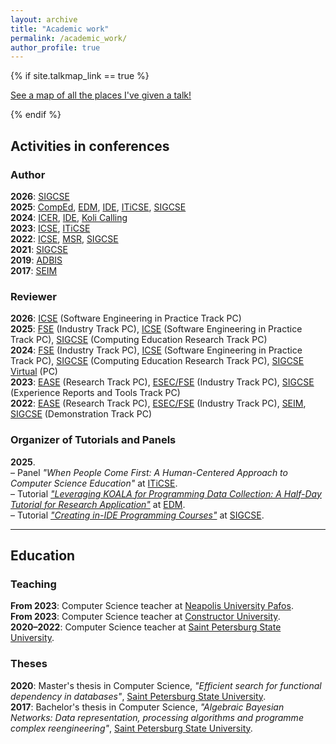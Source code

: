 ```yaml
---
layout: archive
title: "Academic work"
permalink: /academic_work/
author_profile: true
---
```


{% if site.talkmap_link == true %}

<p style="text-decoration:underline;"><a href="/talkmap.html">See a map of all the places I've given a talk!</a></p>

{% endif %}

<h2>Activities in conferences</h2>

<h3>Author</h3>

<b>2026</b>: <a href="https://sigcse2026.sigcse.org/track/sigcse-ts-2026-Papers">SIGCSE</a><br>
<b>2025</b>: <a href="https://comped.acm.org/2025/">CompEd</a>, <a href="https://educationaldatamining.org/edm2025/">EDM</a>, <a href="https://ide-workshop.github.io/">IDE</a>, <a href="https://iticse.acm.org/2025/">ITiCSE</a>, <a href="https://sigcse2025.sigcse.org/">SIGCSE</a><br>
<b>2024</b>: <a href="https://conf.researchr.org/home/icer-2024">ICER</a>, <a href="https://ide-workshop.github.io/content/ide-2024.html">IDE</a>, <a href="https://www.kolicalling.fi/">Koli Calling</a><br>
<b>2023</b>: <a href="https://conf.researchr.org/home/icse-2023">ICSE</a>, <a href="https://iticse.acm.org/2023/">ITiCSE</a><br>
<b>2022</b>: <a href="https://conf.researchr.org/home/icse-2022">ICSE</a>, <a href="https://conf.researchr.org/home/msr-2022">MSR</a>, <a href="https://sigcse2022.sigcse.org/">SIGCSE</a><br>
<b>2021</b>: <a href="https://sigcse2021.sigcse.org/">SIGCSE</a><br>
<b>2019</b>: <a href="https://adbis2019.um.si/">ADBIS</a><br>
<b>2017</b>: <a href="https://ceur-ws.org/Vol-1864/">SEIM</a>

<h3>Reviewer</h3>

<b>2026</b>: <a href="https://conf.researchr.org/track/icse-2026/icse-2026-software-engineering-in-practice?">ICSE</a> (Software Engineering in Practice Track PC)<br>
<b>2025</b>: <a href="https://conf.researchr.org/track/fse-2025/fse-2025-industry-papers">FSE</a> (Industry Track PC), <a href="https://conf.researchr.org/track/icse-2025/icse-2025-software-engineering-in-practice?">ICSE</a> (Software Engineering in Practice Track PC), <a href="https://sigcse2025.sigcse.org/track/sigcse-ts-2025-Papers">SIGCSE</a> (Computing Education Research Track PC) <br>
<b>2024</b>: <a href="https://2024.esec-fse.org/track/fse-2024-industry?">FSE</a> (Industry Track PC), <a href="https://conf.researchr.org/track/icse-2024/icse-2024-software-engineering-in-practice?">ICSE</a> (Software Engineering in Practice Track PC), <a href="https://www.sigcse2024.org/track/sigcse-ts-2024-Papers-1">SIGCSE</a> (Computing Education Research Track PC), <a href="https://sigcsevirtual.acm.org/track/sigcse-virtual-2024-participation">SIGCSE Virtual</a> (PC)<br>
<b>2023</b>: <a href="https://conf.researchr.org/track/ease-2023/ease-2023-research?">EASE</a> (Research Track PC), <a href="https://2023.esec-fse.org/track/fse-2023-industry?">ESEC/FSE</a> (Industry Track PC), <a href="https://sigcse2023.sigcse.org/track/sigcse-ts-2023-papers">SIGCSE</a> (Experience Reports and Tools Track PC)<br>
<b>2022</b>: <a href="https://conf.researchr.org/track/ease-2022/ease-2022-research">EASE</a> (Research Track PC), <a href="https://2022.esec-fse.org/track/fse-2022-industry?">ESEC/FSE</a> (Industry Track PC), <a href="https://sigcse2022.sigcse.org/">SEIM</a>, <a href="https://sigcse2022.sigcse.org/">SIGCSE</a> (Demonstration Track PC)

<h3>Organizer of Tutorials and Panels</h3>

<b>2025</b>.<br>
– Panel <i>"When People Come First: A Human-Centered Approach to Computer Science Education"</i> at <a href="https://iticse.acm.org/2025/">ITiCSE</a>.<br>
– Tutorial <i><a href="https://jb.gg/edm-tutorial-koala">"Leveraging KOALA for Programming Data Collection: A Half-Day Tutorial for Research Application"</a></i> at <a href="https://educationaldatamining.org/edm2025/">EDM</a>.<br>
– Tutorial <i><a href="https://lp.jetbrains.com/sigcse-ide-v2-4147/">"Creating in-IDE Programming Courses"</a></i> at <a href="https://sigcse2025.sigcse.org/">SIGCSE</a>.

<hr color="#888888" size="4" noshade>

<h2>Education</h2>

<h3>Teaching</h3>

<b>From 2023</b>: Computer Science teacher at <a href="https://www.nup.ac.cy/">Neapolis University Pafos</a>.<br>
<b>From 2023</b>: Computer Science teacher at <a href="https://constructor.university/">Constructor University</a>.<br>
<b>2020–2022</b>: Computer Science teacher at <a href="https://english.spbu.ru/">Saint Petersburg State University</a>.

<h3>Theses</h3>

<b>2020</b>: Master's thesis in Computer Science, <i>"Efficient search for functional dependency in databases"</i>, <a href="https://english.spbu.ru/">Saint Petersburg State University</a>.<br>
<b>2017</b>: Bachelor's thesis in Computer Science, <i>"Algebraic Bayesian Networks: Data representation, processing algorithms and programme complex reengineering"</i>, <a href="https://english.spbu.ru/">Saint Petersburg State University</a>.